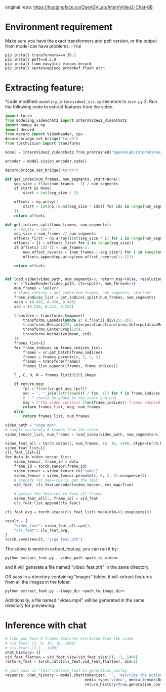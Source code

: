 original repo: https://huggingface.co/OpenGVLab/InternVideo2-Chat-8B

# Environment requirement
Make sure you have the exact transformers and peft version, or the output from model can have problems. - Hui
```shell
pip install transformers==4.39.1
pip install peft==0.5.0
pip install timm easydict einops decord
pip install sentencepiece protobuf flash_attn

```

# Extracting feature:
*code modified: ```modeling_internvideo2_vit.py```
see more in ``test.py``
2. Run the following code to extract features from the video:
```Python
import torch
from modeling_videochat2 import InternVideo2_VideoChat2
import numpy as np
import decord
from decord import VideoReader, cpu
decord.bridge.set_bridge("torch")
from torchvision import transforms

model = InternVideo2_VideoChat2.from_pretrained("OpenGVLab/InternVideo2-Chat-8B",)

encoder = model.vision_encoder.cuda()

decord.bridge.set_bridge("torch")

def get_index(num_frames, num_segments, start=None):
    seg_size = float(num_frames - 1) / num_segments
    if start is None:
        start = int(seg_size / 2)

    offsets = np.array([
        start + int(np.round(seg_size * idx)) for idx in range(num_segments)
    ])
    return offsets

def get_indices_split(num_frames, num_segments):
    # results = set()
    seg_size = num_frames // num_segments
    offsets_first = np.array([int(seg_size * i) for i in range(num_segments)])
    offsets = [i + offsets_first for i in range(seg_size)]
    if offsets[-1][-1] < num_frames-1:
        new_offset_reverse = [num_frames-1-seg_size*i for i in range(num_segments)]
        offsets.append(np.array(new_offset_reverse[::-1]))

    return offsets


def load_video(video_path, num_segments=8, return_msg=False, resolution=224, hd_num=4, padding=False):
    vr = VideoReader(video_path, ctx=cpu(0), num_threads=1)
    num_frames = len(vr)
    # frame_indices = get_index(num_frames, num_segments, start=0)
    frame_indices_list = get_indices_split(num_frames, num_segments)
    mean = (0.485, 0.456, 0.406)
    std = (0.229, 0.224, 0.225)

    transform = transforms.Compose([
        transforms.Lambda(lambda x: x.float().div(255.0)),
        transforms.Resize(224, interpolation=transforms.InterpolationMode.BICUBIC),
        transforms.CenterCrop(224),
        transforms.Normalize(mean, std)
    ])
    frames_list=[]
    for frame_indices in frame_indices_list:
        frames = vr.get_batch(frame_indices)
        frames = frames.permute(0, 3, 1, 2)
        frames = transform(frames)
        frames_list.append((frames, frame_indices))

    T_, C, H, W = frames_list[0][0].shape

    if return_msg:
        fps = float(vr.get_avg_fps())
        sec = ", ".join([str(round(f / fps, 1)) for f in frame_indices])
        # " " should be added in the start and end
        msg = f"The video contains {len(frame_indices)} frames sampled at {sec} seconds."
        return frames_list, msg, num_frames
    else:
        return frames_list, num_frames

video_path = "yoga.mp4"
# sample uniformly 8 frames from the video
video_tensor_list, num_frames = load_video(video_path, num_segments=8, return_msg=False)

video_feat_all = torch.zeros(1, num_frames, 16, 16, 1408, dtype=torch.bfloat16).cuda()
video_feat_list=[]
cls_feat_list=[]
for data in video_tensor_list:
    video_tensor, frame_id = data
    frame_id = torch.tensor(frame_id)
    video_tensor = video_tensor.to("cuda")
    video_tensor = video_tensor.permute(1, 0, 2, 3).unsqueeze(0)
    # specify ret_map=True to get the feat
    vid_feat, cls_feat=encoder(video_tensor, ret_map=True)
    
    # gather the features to form all frames
    video_feat_all[:, frame_id] = vid_feat
    cls_feat_list.append(cls_feat)

cls_feat_avg = torch.stack(cls_feat_list).mean(dim=0).unsqueeze(0)

result = {
    "video_feat": video_feat_all.cpu(),
    "cls_feat": cls_feat_avg,
}
torch.save(result, "yoga_feat.pth")
```
The above is wrote in extract_feat.py, you can run it by:
```shell
python extract_feat.py --video_path <path_to_video>
```
and it will generate a file named "video_feat.pth" in the same directory.

OR pass in a directory containing "images" folder, it will extract features from all the images in the folder.
```shell
python extract_feat.py --image_dir <path_to_image_dir>
```
Additionally, a file named "video.mp4" will be generated in the same directory for previewing.

# Inference with chat
```Python
# like you have 8 frames features extracted from the video
# vid_feat: [1, 8, 16, 16, 1408]
# cls_feat: [1,1 , 1408]
chat_history= []
vid_feat_flatten = vid_feat.view(vid_feat.size(0), -1, 1408)
restore_feat = torch.cat([cls_feat,vid_feat_flatten], dim=1)

# just pass in "feat":restore_feat in generation_config
response, chat_history = model.chat(tokenizer, '', 'describe the action step by step.', 
                                    media_type='video', media_tensor=None, chat_history= chat_history, 
                                    return_history=True,generation_config={'do_sample':False, "feat":restore_feat})

```
